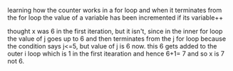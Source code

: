 learning how the counter works in a for loop and when it terminates from the for loop the value of a variable has been incremented if its variable++



thought x was 6 in the first iteration, but it isn't, since in the inner for loop the value of j goes up to 6 and then terminates from the j for loop because the condition says j<=5, but value of j is 6 now. this 6 gets added to the outer i loop which is 1 in the first itearation and hence 6+1= 7 and so x is 7 not 6.
